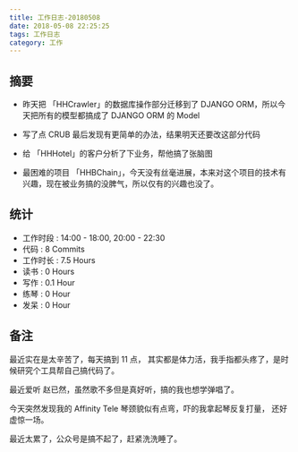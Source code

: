 ```yaml
---
title: 工作日志-20180508
date: 2018-05-08 22:25:25
tags: 工作日志
category: 工作
---
```

## 摘要

* 昨天把 「HHCrawler」的数据库操作部分迁移到了 DJANGO ORM，所以今天把所有的模型都搞成了 DJANGO ORM 的 Model

* 写了点 CRUB 最后发现有更简单的办法，结果明天还要改这部分代码

* 给 「HHHotel」的客户分析了下业务，帮他搞了张脑图

* 最困难的项目 「HHBChain」，今天没有丝毫进展，本来对这个项目的技术有兴趣，现在被业务搞的没脾气，所以仅有的兴趣也没了。

## 统计

* 工作时段 : 14:00 - 18:00, 20:00 - 22:30
* 代码 : 8 Commits
* 工作时长 : 7.5 Hours
* 读书 : 0 Hours
* 写作 : 0.1 Hour
* 练琴 : 0 Hour
* 发呆 : 0 Hour


## 备注

最近实在是太辛苦了，每天搞到 11 点， 其实都是体力活，我手指都头疼了，是时候研究个工具帮自己搞代码了。

最近爱听 赵已然，虽然歌不多但是真好听，搞的我也想学弹唱了。

今天突然发现我的 Affinity Tele 琴颈貌似有点弯，吓的我拿起琴反复打量，
还好虚惊一场。

最近太累了，公众号是搞不起了，赶紧洗洗睡了。